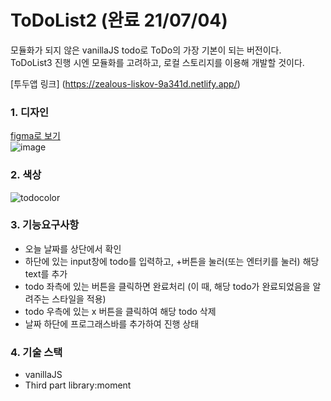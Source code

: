 # ToDoList2 (완료 21/07/04)

모듈화가 되지 않은 vanillaJS todo로 ToDo의 가장 기본이 되는 버전이다.
ToDoList3 진행 시엔 모듈화를 고려하고, 로컬 스토리지를 이용해 개발할 것이다.

[투두앱 링크] (https://zealous-liskov-9a341d.netlify.app/)

### 1. 디자인
[figma로 보기](https://www.figma.com/file/UWosTHRLB7efj3iRSHn0k5/TODO?node-id=0%3A1)
<br>
![image](https://user-images.githubusercontent.com/44112843/117540394-2f25b180-b04a-11eb-9577-f19c6e07ad5b.png)



### 2. 색상
![todocolor](https://user-images.githubusercontent.com/44112843/124387492-e290e680-dd19-11eb-89f1-51f0435a7a8e.png)



### 3. 기능요구사항
- 오늘 날짜를 상단에서 확인
- 하단에 있는 input창에 todo를 입력하고, +버튼을 눌러(또는 엔터키를 눌러) 해당 text를 추가
- todo 좌측에 있는 버튼을 클릭하면 완료처리 (이 때, 해당 todo가 완료되었음을 알려주는 스타일을 적용)
- todo 우측에 있는 x 버튼을 클릭하여 해당 todo 삭제
- 날짜 하단에 프로그래스바를 추가하여 진행 상태



### 4. 기술 스택
- vanillaJS
- Third part library:moment



